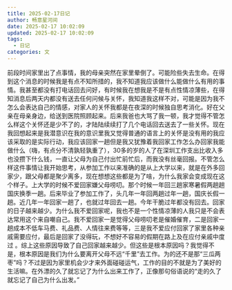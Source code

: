 ```yaml
---
title: 2025-02-17日记
author: 畅意星河间
date: 2025-02-17 10:02:09
updated: 2025-02-17 10:02:09
tags:
  - 日记
categories: 文
---
```

前段时间家里出了点事情，我的母亲突然在家里晕倒了。可能险些失去生命。在得到这个消息的时候我是有点不知所措的，我不知道我应该做什么能做什么有用的事情。我甚至都没有打电话回去问好，有时候我在想我是不是有点性情凉薄些，在得知消息后两天内都没有送去任何问候与关怀，我知道我这样不对，可能是因为我不怎么会表达自己的情感，对家人的关怀我都是在夜深的时候独自思考消化。好在父亲在母亲身边，给送到医院照顾起来。后来我爸也大骂了我一顿，我才觉得不管怎么样这个关怀还是少不了的，才陆陆续续打了几个电话回去送去了一些关怀。现在我回想起来是我潜意识在我的意识里我又觉得普通的语言上的关怀是没有用的我应该采取的是实际行动，我应该回家一趟但是我又犹豫着我回家工作怎么办回家我能做什么（嗨，有点分不清孰轻孰重了），30多的岁的人了在深圳工作支出比收入多也没攒下什么钱，一直让父母为自己付出忙前忙后，而我没有丝毫回报。不管怎么样这件事情让我开始思考，从参加工作以来准确的是从上大学以来，就是在外多回家少，跟父母都是聚少离多，现在想想这些都是为了啥，为什么我家会变成现在这个样子。上大学的时候不爱回家嫌父母唠叨。那个时候一年回三趟家寒暑假两趟趟国庆换季一趟。后来毕业了参加工作了，头几年一年回两趟过年一趟，国庆长假一趟。近几年一年回家一趟了，也就过年回去一趟。今年干脆过年都没有回去。回家的日子越来越少。为什么我不爱回家呢，我也不是一个性情凉薄的人我只是不会表达常用这个来自嘲自己。我不爱回家一是觉得父母唠叨老是催婚催育，二是回家一趟成本不低车马费、礼品费、人情往来费等等，三是我不爱应付回家了家里各种亲戚需要应付，最后是回家了没得玩，不想好不容易的假期在路上及在应付亲戚中度过 。综上这些原因导致了自己回家越来越少。但这些是根本原因吗？我觉得不是，根本原因是我们为什么要离开父母不远“千里”去工作。为的还不是那“三瓜两枣”吗？不过是因为家里机会少才来外面碰碰运气，工作的目的不就是为了美好的生活嘛。在外漂的久了就忘记了为什么出来工作了，正像那句俗语说的“走的久了就忘记了自己为什么出发。”